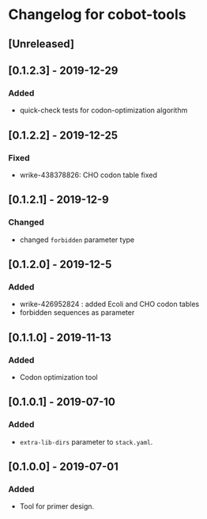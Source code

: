 # Changelog for cobot-tools

## [Unreleased]

## [0.1.2.3] - 2019-12-29
### Added
- quick-check tests for codon-optimization algorithm

## [0.1.2.2] - 2019-12-25
### Fixed
- wrike-438378826: CHO codon table fixed

## [0.1.2.1] - 2019-12-9
### Changed
- changed `forbidden` parameter type

## [0.1.2.0] - 2019-12-5
### Added
- wrike-426952824 : added Ecoli and CHO codon tables
- forbidden sequences as parameter

## [0.1.1.0] - 2019-11-13
### Added
- Codon optimization tool

## [0.1.0.1] - 2019-07-10
### Added
- `extra-lib-dirs` parameter to `stack.yaml`.

## [0.1.0.0] - 2019-07-01
### Added
- Tool for primer design.
